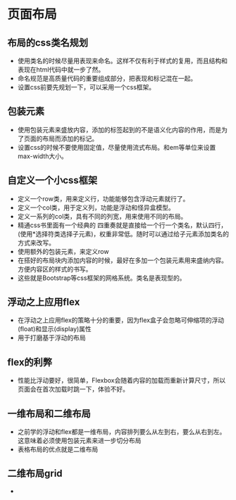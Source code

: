 # 页面布局

## 布局的css类名规划

* 使用类名的时候尽量用表现来命名。这样不仅有利于样式的复用，而且结构和表现在html代码中就一步了然。
* 命名规范是高质量代码的重要组成部分，把表现和标记混在一起。
* 设置css前要先规划一下，可以采用一个css框架。

## 包装元素

* 使用包装元素来盛放内容，添加的标签起到的不是语义化内容的作用，而是为了页面的布局而添加的标记。
* 设置css的时候不要使用固定值，尽量使用流式布局。和em等单位来设置max-width大小。

## 自定义一个小css框架

* 定义一个row类，用来定义行，功能能够包含浮动元素就行了。
* 定义一个col类，用于定义列，功能是浮动和怪异盒模型。
* 定义一系列的col类，具有不同的列宽，用来使用不同的布局。
* 精通css书里面有一个经典的  四重奏就是直接给一个行一个类名，默认四行，(使用*选择符类选择子元素)，权重非常低。随时可以通过给子元素添加类名的方式来改写。
* 使用额外的包装元素，来定义row
* 在搭好的布局块内添加内容的时候，最好在多加一个包装元素用来盛纳内容。方便内容区的样式的书写。
* 这些就是Bootstrap等css框架的网格系统。类名是表现型的。

## 浮动之上应用flex

* 在浮动之上应用flex的策略十分的重要，因为flex盒子会忽略可伸缩项的浮动(float)和显示(display)属性
* 用于打磨基于浮动的布局

## flex的利弊

* 性能比浮动要好，很简单，Flexbox会随着内容的加载而重新计算尺寸，所以页面会在首次加载时跳一下，体验不好。

## 一维布局和二维布局

* 之前学的浮动和flex都是一维布局，内容排列要么从左到右，要么从右到左。这意味着必须使用包装元素来进一步切分布局
* 表格布局的优点就是二维布局

## 二维布局grid

* 